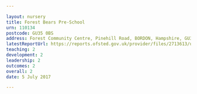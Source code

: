 ```yaml
---

layout: nursery
title: Forest Bears Pre-School
urn: 110134
postcode: GU35 0BS
address: Forest Community Centre, Pinehill Road, BORDON, Hampshire, GU35 0BS
latestReportUrl: https://reports.ofsted.gov.uk/provider/files/2713613/urn/110134.pdf
teaching: 2
development: 2
leadership: 2
outcomes: 2
overall: 2
date: 5 July 2017

---
```

